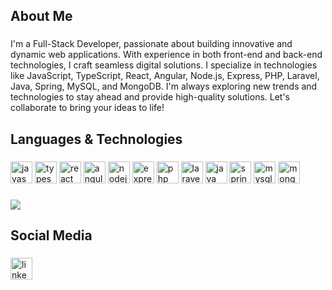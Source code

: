 <h2 align="left">About Me</h2>

###

<p align="left">I'm a Full-Stack Developer, passionate about building innovative and dynamic web applications. With experience in both front-end and back-end technologies, I craft seamless digital solutions. I specialize in technologies like JavaScript, TypeScript, React, Angular, Node.js, Express, PHP, Laravel, Java, Spring, MySQL, and MongoDB. I'm always exploring new trends and technologies to stay ahead and provide high-quality solutions. Let's collaborate to bring your ideas to life!</p>

###

<h2 align="left">Languages & Technologies</h2>

###

<div align="left">
  <img src="https://cdn.jsdelivr.net/gh/devicons/devicon/icons/javascript/javascript-original.svg" height="35" alt="javascript logo"  />
  <img src="https://cdn.jsdelivr.net/gh/devicons/devicon/icons/typescript/typescript-original.svg" height="35" alt="typescript logo"  />
  <img src="https://cdn.jsdelivr.net/gh/devicons/devicon/icons/react/react-original.svg" height="35" alt="react logo"  />
  <img src="https://cdn.jsdelivr.net/gh/devicons/devicon/icons/angular/angular-original.svg" height="35" alt="angular logo"  />
  <img src="https://cdn.jsdelivr.net/gh/devicons/devicon/icons/nodejs/nodejs-original.svg" height="35" alt="nodejs logo"  />
  <img src="https://cdn.jsdelivr.net/gh/devicons/devicon/icons/express/express-original.svg" height="35" alt="express logo"  />
  <img src="https://cdn.jsdelivr.net/gh/devicons/devicon/icons/php/php-original.svg" height="35" alt="php logo"  />
  <img src="https://cdn.jsdelivr.net/gh/devicons/devicon/icons/laravel/laravel-plain.svg" height="35" alt="laravel logo"  />
  <img src="https://cdn.jsdelivr.net/gh/devicons/devicon/icons/java/java-original.svg" height="35" alt="java logo"  />
  <img src="https://cdn.jsdelivr.net/gh/devicons/devicon/icons/spring/spring-original.svg" height="35" alt="spring logo"  />
  <img src="https://cdn.jsdelivr.net/gh/devicons/devicon/icons/mysql/mysql-original.svg" height="35" alt="mysql logo"  />
  <img src="https://cdn.jsdelivr.net/gh/devicons/devicon/icons/mongodb/mongodb-original.svg" height="35" alt="mongodb logo"  />
</div>

###

<picture>
  <source
    srcset="https://github-readme-stats.vercel.app/api/top-langs?username=AdamChafiki&show_icons=true&locale=en&layout=compact&theme=dark&hide=HTML,CSS,Blade,Hack"
    media="(prefers-color-scheme: dark)"
  />
  <img src="https://github-readme-stats.vercel.app/api/top-langs?username=AdamChafiki&show_icons=true&locale=en&layout=compact&hide=HTML,CSS,Blade,Hack" />
</picture>

###

<h2 align="left">Social Media</h2>

###

<div align="left">
  <a href="https://www.linkedin.com/in/saad-aboulhoda/" target="_blank">
    <img src="https://img.shields.io/static/v1?message=LinkedIn&logo=linkedin&label=&color=0077B5&logoColor=white&labelColor=&style=for-the-badge" height="35" alt="linkedin logo"  />
  </a>
</div>
